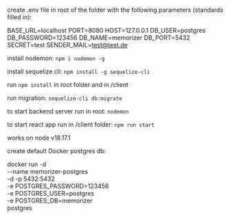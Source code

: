 create .env file in root of the folder with the following parameters (standards filled in):

BASE_URL=localhost
PORT=8080
HOST=127.0.0.1
DB_USER=postgres
DB_PASSWORD=123456
DB_NAME=memorizer
DB_PORT=5432
SECRET=test
SENDER_MAIL=test@test.de

install nodemon:
`npm i nodemon -g`

install sequelize cli:
`npm install -g sequelize-cli`

run `npm install` in root folder and in /client

run migration:
`sequelize-cli db:migrate`

to start backend server run in root:
`nodemon`

to start react app run in /client folder:
`npm run start`


works on node v18.17.1

create default Docker postgres db:

docker run -d \
	--name memorizer-postgres \
  -d -p 5432:5432 \
	-e POSTGRES_PASSWORD=123456 \
	-e POSTGRES_USER=postgres \
  -e POSTGRES_DB=memorizer \
	postgres